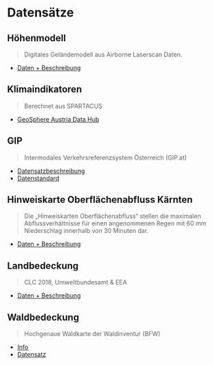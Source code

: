 # Datensätze
## Höhenmodell

> Digitales Geländemodell aus Airborne Laserscan Daten.

- [Daten + Beschreibung](https://www.data.gv.at/katalog/dataset/land-ktn_digitales-gelandemodell-dgm-osterreich)


## Klimaindikatoren

> Berechnet aus SPARTACUS

- [GeoSphere Austria Data Hub](https://data.hub.zamg.ac.at/)

## GIP

> Intermodales Verkehrsreferenzsystem Österreich (GIP.at)

- [Datensatzbeschreibung](https://www.gip.gv.at/assets/downloads/2304_dokumentation_gipat_ogd.pdf)
- [Datenstandard](https://www.gip.gv.at/assets/downloads/GIP_Datenstandard_2.3.3.pdf)


## Hinweiskarte Oberflächenabfluss Kärnten

> Die „Hinweiskarten Oberflächenabfluss“ stellen die maximalen Abflussverhältnisse für einen angenommenen Regen mit 60 mm Niederschlag innerhalb von 30 Minuten dar.

- [Daten + Beschreibung](https://www.data.gv.at/katalog/dataset/e7bbef7e-b06d-4916-961a-bfe37fcf163b)


## Landbedeckung

> CLC 2018, Umweltbundesamt & EEA

- [Daten + Beschreibung](https://www.data.gv.at/katalog/dataset/76617316-b9e6-4bcd-ba09-e328b578fed2)


## Waldbedeckung

> Hochgenaue Waldkarte der Waldinventur (BFW)

- [Info](https://www.bfw.gv.at/hochgenaue-waldkarte-waldinventur/)
- [Datensatz](https://bfwwebm.bfw.ac.at/nextcloud/index.php/s/4S9Gp3DDAY58jHH)
